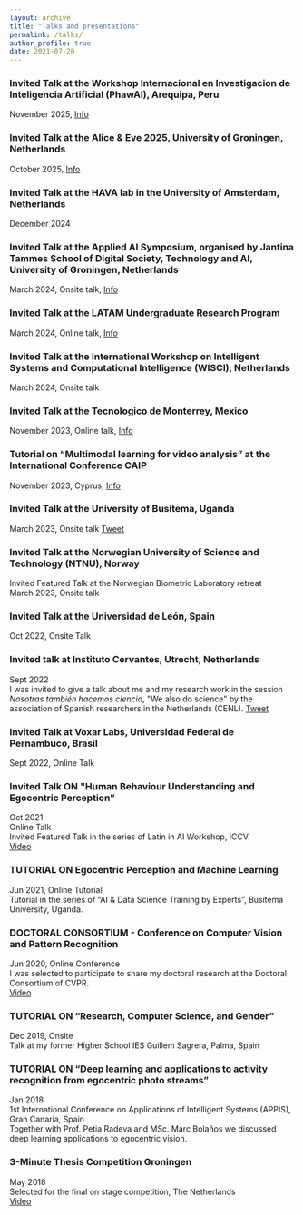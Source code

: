 ```yaml
---
layout: archive
title: "Talks and presentations"
permalink: /talks/
author_profile: true
date: 2021-07-20
---
```

### Invited Talk at the Workshop Internacional en Investigacion de Inteligencia Artificial (PhawAI), Arequipa, Peru
November 2025, <a href="https://www.phawai.org/">Info</a> <br>

### Invited Talk at the Alice & Eve 2025, University of Groningen, Netherlands
October 2025, <a href="https://alice-and-eve.github.io/2025/">Info</a> <br>

### Invited Talk at the HAVA lab in the University of Amsterdam, Netherlands
December 2024 <br>

### Invited Talk at the Applied AI Symposium, organised by Jantina Tammes School of Digital Society, Technology and AI, University of Groningen, Netherlands
March 2024, Onsite talk, <a href="https://www.linkedin.com/posts/georgeazzopardi_ai-appliedai-technologyevent-ugcPost-7174743431372513280-4t1f?utm_source=share&utm_medium=member_desktop">Info</a> <br>

### Invited Talk at the LATAM Undergraduate Research Program 
March 2024, Online talk, <a href="https://latinresearchprogram.github.io/GoogleExploreCSR/workshop/">Info</a> <br>

### Invited Talk at the International Workshop on Intelligent Systems and Computational Intelligence (WISCI), Netherlands 
March 2024, Onsite talk <br>

### Invited Talk at the Tecnologico de Monterrey, Mexico 
November 2023, Online talk, <a href="https://x.com/Beto_OchoaRuiz/status/1720501392459055530?s=20">Info</a> <br>

### Tutorial on “Multimodal learning for video analysis” at the International Conference CAIP 
November 2023, Cyprus, <a href="https://cyprusconferences.org/caip2023/tutorials/">Info</a> <br>

### Invited Talk at the University of Busitema, Uganda 
March 2023, Onsite talk <a href="https://twitter.com/BUAIIR/status/1638525687752536064?s=20">Tweet</a> <br>

### Invited Talk at the Norwegian University of Science and Technology (NTNU), Norway 
Invited Featured Talk at the Norwegian Biometric Laboratory retreat <br>
March 2023, Onsite talk <br>

### Invited Talk at the Universidad de León, Spain
Oct 2022, Onsite Talk <br>

### Invited talk at Instituto Cervantes, Utrecht, Netherlands
Sept 2022 <br> 
I was invited to give a talk about me and my research work in the session _Nosotras también hacemos ciencia_, "We also do science" by the association of Spanish researchers in the Netherlands (CENL). <a href="https://twitter.com/eTalaveraM/status/1573695776383012866?s=20&t=dAFbPB59r9snPMSXMrHWcQ">Tweet</a> <br>

### Invited Talk at Voxar Labs, Universidad Federal de Pernambuco, Brasil
Sept 2022, Online Talk <br>

### Invited Talk ON "Human Behaviour Understanding and Egocentric Perception” 
Oct 2021 <br> 
Online Talk <br>
Invited Featured Talk in the series of Latin in AI Workshop, ICCV.<br>
<a href="https://youtu.be/HP8Ay-i35T8" target="_blank">Video</a>

### TUTORIAL ON Egocentric Perception and Machine Learning
Jun 2021, Online Tutorial <br>
Tutorial in the series of “AI & Data Science Training by Experts”, Busitema University, Uganda.

### DOCTORAL CONSORTIUM - Conference on Computer Vision and Pattern Recognition
Jun 2020, Online Conference <br>
I was selected to participate to share my doctoral research at the Doctoral Consortium of CVPR. <br>
<a href="https://www.youtube.com/watch?v=wxi7f-CVPtI" target="_blank">Video</a>

### TUTORIAL ON “Research, Computer Science, and Gender” 
Dec 2019, Onsite <br>
Talk at my former Higher School IES Guillem Sagrera, Palma, Spain


### TUTORIAL ON “Deep learning and applications to activity recognition from egocentric photo streams”
Jan 2018 <br>
1st International Conference on Applications of Intelligent Systems (APPIS), Gran Canaria, Spain <br>
Together with Prof. Petia Radeva and MSc. Marc Bolaños we discussed deep learning applications to egocentric vision.

### 3-Minute Thesis Competition Groningen
May 2018 <br>
Selected for the final on stage competition, The Netherlands <br>
<a href="https://youtu.be/H6_chK3T8DU" target="_blank">Video</a>
